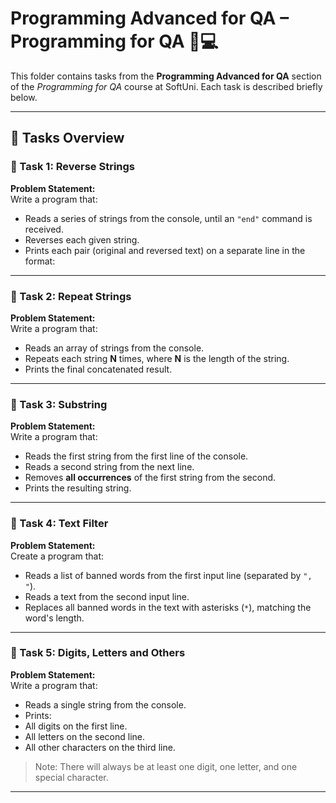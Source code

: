 # Programming Advanced for QA – Programming for QA 🧑💻

This folder contains tasks from the **Programming Advanced for QA** section of the _Programming for QA_ course at SoftUni. Each task is described briefly below.

---

## 🔧 Tasks Overview

### 📝 Task 1: Reverse Strings

**Problem Statement:**  
Write a program that:
- Reads a series of strings from the console, until an `"end"` command is received.
- Reverses each given string.
- Prints each pair (original and reversed text) on a separate line in the format:  

---

### 📝 Task 2: Repeat Strings

**Problem Statement:**  
Write a program that:
- Reads an array of strings from the console.
- Repeats each string **N** times, where **N** is the length of the string.
- Prints the final concatenated result.

---

### 📝 Task 3: Substring

**Problem Statement:**  
Write a program that:
- Reads the first string from the first line of the console.
- Reads a second string from the next line.
- Removes **all occurrences** of the first string from the second.
- Prints the resulting string.

---

### 📝 Task 4: Text Filter

**Problem Statement:**  
Create a program that:
- Reads a list of banned words from the first input line (separated by `", "`).
- Reads a text from the second input line.
- Replaces all banned words in the text with asterisks (`*`), matching the word's length.

---

### 📝 Task 5: Digits, Letters and Others

**Problem Statement:**  
Write a program that:
- Reads a single string from the console.
- Prints:
- All digits on the first line.
- All letters on the second line.
- All other characters on the third line.

> Note: There will always be at least one digit, one letter, and one special character.

---
